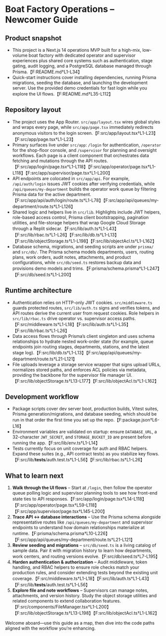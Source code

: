 # Boat Factory Operations – Newcomer Guide

## Product snapshot
- This project is a Next.js 14 operations MVP built for a high-mix, low-volume boat factory with dedicated operator and supervisor experiences plus shared core systems such as authentication, stage gating, audit logging, and a PostgreSQL database managed through Prisma.【F:README.md†L1-L34】
- Quick-start instructions cover installing dependencies, running Prisma migrations, seeding the database, and launching the development server. Use the provided demo credentials for fast login while you explore the UI flows.【F:README.md†L35-L112】

## Repository layout
- The project uses the App Router. `src/app/layout.tsx` wires global styles and wraps every page, while `src/app/page.tsx` immediately redirects anonymous visitors to the login screen.【F:src/app/layout.tsx†L1-L23】【F:src/app/page.tsx†L1-L23】
- Primary surfaces live under `src/app`: `/login` for authentication, `/operator` for the shop-floor console, and `/supervisor` for planning and oversight workflows. Each page is a client component that orchestrates data fetching and mutations through the API routes.【F:src/app/login/page.tsx†L1-L118】【F:src/app/operator/page.tsx†L1-L118】【F:src/app/supervisor/page.tsx†L1-L200】
- API endpoints are colocated in `src/app/api`. For example, `/api/auth/login` issues JWT cookies after verifying credentials, while `/api/queues/my-department` builds the operator work queue by filtering Prisma data for the active department.【F:src/app/api/auth/login/route.ts†L1-L78】【F:src/app/api/queues/my-department/route.ts†L1-L126】
- Shared logic and helpers live in `src/lib`. Highlights include JWT helpers, role-based access control, Prisma client bootstrapping, pagination utilities, and file-storage helpers that wrap Google Cloud Storage through a Replit sidecar.【F:src/lib/auth.ts†L1-L43】【F:src/lib/rbac.ts†L1-L26】【F:src/lib/db.ts†L1-L13】【F:src/lib/objectStorage.ts†L1-L198】【F:src/lib/objectAcl.ts†L1-L162】
- Database schema, migrations, and seeding scripts are under `prisma/` and `src/db/`. The Prisma schema models departments, users, routing plans, work orders, audit notes, attachments, and product configurations, while `src/db/seed.ts` restores backup data and provisions demo models and trims.【F:prisma/schema.prisma†L1-L247】【F:src/db/seed.ts†L1-L200】

## Runtime architecture
- Authentication relies on HTTP-only JWT cookies. `src/middleware.ts` guards protected routes, `src/lib/auth.ts` signs and verifies tokens, and API routes derive the current user from request cookies. Role helpers in `src/lib/rbac.ts` drive operator vs. supervisor access paths.【F:src/middleware.ts†L1-L18】【F:src/lib/auth.ts†L1-L35】【F:src/lib/rbac.ts†L1-L26】
- Data access flows through Prisma’s client singleton and uses schema relationships to hydrate nested work-order state (for example, queue endpoints join routing stages, departments, stations, and the latest stage log).【F:src/lib/db.ts†L1-L13】【F:src/app/api/queues/my-department/route.ts†L21-L121】
- File uploads leverage a storage service wrapper that signs upload URLs, normalizes stored paths, and enforces ACL policies via metadata, providing the backbone for the supervisor file manager UI.【F:src/lib/objectStorage.ts†L13-L177】【F:src/lib/objectAcl.ts†L1-L162】

## Development workflow
- Package scripts cover dev server boot, production builds, Vitest suites, Prisma generation/migrations, and database seeding, which should be run in that order the first time you set up the repo.【F:package.json†L6-L16】
- Environment variables are validated on startup: ensure `DATABASE_URL`, a 32-character `JWT_SECRET`, and `STORAGE_BUCKET_ID` are present before running the app.【F:src/lib/env.ts†L1-L14】
- Tests currently focus on unit coverage for auth and RBAC helpers. Expand these suites (e.g., API contract tests) as you stabilize key flows.【F:src/lib/__tests__/auth.test.ts†L1-L56】【F:src/lib/rbac.ts†L1-L26】

## What to learn next
1. **Walk through the UI flows** – Start at `/login`, then follow the operator queue polling logic and supervisor planning tools to see how front-end state ties to API responses.【F:src/app/login/page.tsx†L14-L118】【F:src/app/operator/page.tsx†L59-L118】【F:src/app/supervisor/page.tsx†L145-L200】
2. **Trace API ↔ database interactions** – Use the Prisma schema alongside representative routes like `/api/queues/my-department` and supervisor endpoints to understand how domain relationships materialize at runtime.【F:prisma/schema.prisma†L10-L226】【F:src/app/api/queues/my-department/route.ts†L21-L121】
3. **Review seeding and migrations** – `src/db/seed.ts` is a living catalog of sample data. Pair it with migration history to learn how departments, work centers, and routing versions evolve.【F:src/db/seed.ts†L7-L195】
4. **Harden authentication & authorization** – Audit middleware, token handling, and RBAC helpers to ensure role checks match your production rules, and consider extending tests beyond the existing unit coverage.【F:src/middleware.ts†L1-L18】【F:src/lib/auth.ts†L1-L43】【F:src/lib/__tests__/auth.test.ts†L1-L56】
5. **Explore file and note workflows** – Supervisors can manage notes, attachments, and version history. Study the object storage utilities and related components to extend collaboration features.【F:src/components/FileManager.tsx†L1-L200】【F:src/lib/objectStorage.ts†L13-L198】【F:src/lib/objectAcl.ts†L1-L162】

Welcome aboard—use this guide as a map, then dive into the code paths aligned with the workflow you’re enhancing.

